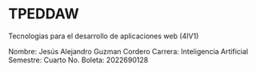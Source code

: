 # TPEDDAW
Tecnologias para el desarrollo de aplicaciones web (4IV1)


Nombre: Jesús Alejandro Guzman Cordero
Carrera: Inteligencia Artificial
Semestre: Cuarto
No. Boleta: 2022690128
